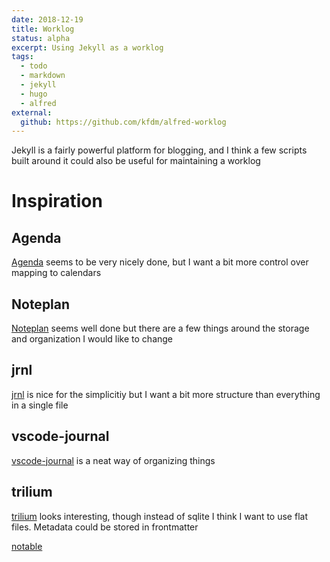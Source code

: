 ```yaml
---
date: 2018-12-19
title: Worklog
status: alpha
excerpt: Using Jekyll as a worklog
tags:
  - todo
  - markdown
  - jekyll
  - hugo
  - alfred
external:
  github: https://github.com/kfdm/alfred-worklog
---
```


Jekyll is a fairly powerful platform for blogging, and I think a few scripts built around it could also be useful for maintaining a worklog

# Inspiration

## Agenda

[Agenda] seems to be very nicely done, but I want a bit more control over mapping to calendars

## Noteplan

[Noteplan] seems well done but there are a few things around the storage and organization I would like to change

## jrnl

[jrnl] is nice for the simplicitiy but I want a bit more structure than everything in a single file

## vscode-journal

[vscode-journal] is a neat way of organizing things

## trilium

[trilium] looks interesting, though instead of sqlite I think I want to use flat files. Metadata could be stored in frontmatter

[notable]

[agenda]: https://agenda.com/
[jrnl]: http://jrnl.sh/
[notable]: https://github.com/fabiospampinato/notable
[noteplan]: https://noteplan.co/
[trilium]: https://github.com/zadam/trilium
[vscode-journal]: https://marketplace.visualstudio.com/items?itemName=pajoma.vscode-journal
